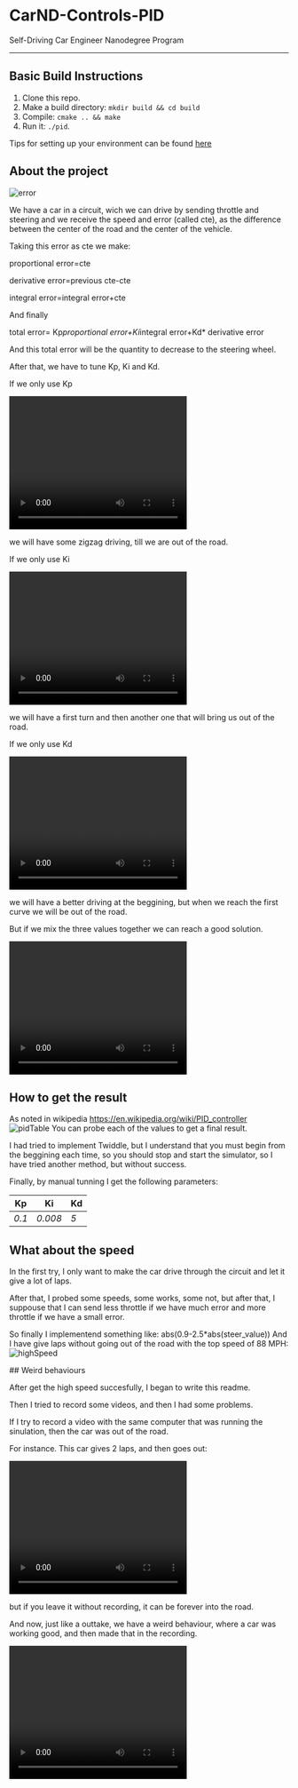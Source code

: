 # CarND-Controls-PID
Self-Driving Car Engineer Nanodegree Program

---


## Basic Build Instructions

1. Clone this repo.
2. Make a build directory: `mkdir build && cd build`
3. Compile: `cmake .. && make`
4. Run it: `./pid`. 

Tips for setting up your environment can be found [here](https://classroom.udacity.com/nanodegrees/nd013/parts/40f38239-66b6-46ec-ae68-03afd8a601c8/modules/0949fca6-b379-42af-a919-ee50aa304e6a/lessons/f758c44c-5e40-4e01-93b5-1a82aa4e044f/concepts/23d376c7-0195-4276-bdf0-e02f1f3c665d)

## About the project
![error](images/topSpeed.png)

We have a car in a circuit, wich we can drive by sending throttle and steering and we receive the speed and error (called cte), as the difference between the center of the road and the center of the vehicle.

Taking this error as cte we make:

proportional error=cte

derivative error=previous cte-cte

integral error=integral error+cte

And finally

total error= Kp*proportional error+Ki*integral error+Kd* derivative error

And this total error will be the quantity to decrease to the steering wheel.

After that, we have to tune Kp, Ki and Kd.

If we only use Kp

<video width="320" height="240" controls>
  <source src="videos/onlyKp.mov" type="video/mp4">
</video>

we will have some zigzag driving, till we are out of the road.

If we only use Ki

<video width="320" height="240" controls>
  <source src="videos/onlyKi.mov" type="video/mp4">
</video>

we will have a first turn and then another one that will bring us out of the road.

If we only use Kd

<video width="320" height="240" controls>
  <source src="videos/onlyKp.mov" type="video/mp4">
</video>

we will have a better driving at the beggining, but when we reach the first curve we will be out of the road.

But if we mix the three values together we can reach a good solution.

<video width="320" height="240" controls>
  <source src="videos/goodResult.mov" type="video/mp4">
</video>

## How to get the result
As noted in wikipedia https://en.wikipedia.org/wiki/PID_controller
![pidTable](images/pidTable.png)
You can probe each of the values to get a final result.

I had tried to implement Twiddle, but I understand that you must begin from the beggining each time, so you should stop and start the simulator, so I have tried another method, but without success.

Finally, by manual tunning I get the following parameters:

Kp | Ki | Kd
--- | --- | ---
*0.1* | *0.008* | *5*

## What about the speed
In the first try, I only want to make the car drive through the circuit and let it give a lot of laps.

After that, I probed some speeds, some works, some not, but after that, I suppouse that I can send less throttle if we have much error and more throttle if we have a small error.

So finally I implementend something like:
abs(0.9-2.5*abs(steer_value))
And I have give laps without going out of the road with the top speed of 88 MPH:
![highSpeed](images/topSpeed2.png)

## Weird behaviours

After get the high speed succesfully, I began to write this readme.

Then I tried to record some videos, and then I had some problems.

If I try to record a video with the same computer that was running the sinulation, then the car was out of the road.

For instance. This car gives 2 laps, and then goes out:

<video width="320" height="240" controls>
  <source src="videos/fail2lap.mov" type="video/mp4">
</video>

but if you leave it without recording, it can be 
forever into the road.

And now, just like a outtake, we have a weird behaviour, where a car was working good, and then made that in the recording.

<video width="320" height="240" controls>
  <source src="videos/recoveryAfterFailure.mov" type="video/mp4">
</video>




